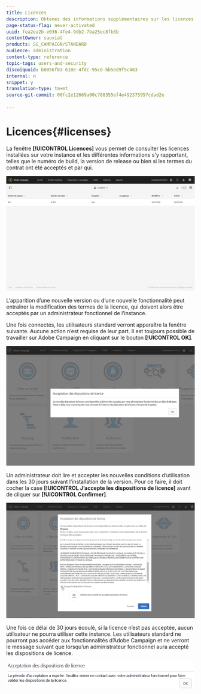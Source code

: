 ```yaml
---
title: Licences
description: Obtenez des informations supplémentaires sur les licences installées sur votre instance.
page-status-flag: never-activated
uuid: fea2ea2b-e036-4fe4-9db2-7ba25ec8fb3b
contentOwner: sauviat
products: SG_CAMPAIGN/STANDARD
audience: administration
content-type: reference
topic-tags: users-and-security
discoiquuid: b0056f83-610e-4fdc-95cd-bb5ed9f5c483
internal: n
snippet: y
translation-type: tm+mt
source-git-commit: 00fc2e12669a00c788355ef4e492375957cdad2e

---
```



# Licences{#licenses}

La fenêtre **[!UICONTROL Licences]** vous permet de consulter les licences installées sur votre instance et les différentes informations s’y rapportant, telles que le numéro de build, la version de release ou bien si les termes du contrat ont été acceptés et par qui.

![](assets/license_1.png)

L’apparition d’une nouvelle version ou d’une nouvelle fonctionnalité peut entraîner la modification des termes de la licence, qui doivent alors être acceptés par un administrateur fonctionnel de l’instance.

Une fois connectés, les utilisateurs standard verront apparaître la fenêtre suivante. Aucune action n’est requise de leur part. Il est toujours possible de travailler sur Adobe Campaign en cliquant sur le bouton **[!UICONTROL OK]**.

![](assets/license_2.png)

Un administrateur doit lire et accepter les nouvelles conditions d’utilisation dans les 30 jours suivant l’installation de la version. Pour ce faire, il doit cocher la case **[!UICONTROL J’accepte les dispositions de licence]** avant de cliquer sur **[!UICONTROL Confirmer]**.

![](assets/license_3.png)

Une fois ce délai de 30 jours écoulé, si la licence n’est pas acceptée, aucun utilisateur ne pourra utiliser cette instance. Les utilisateurs standard ne pourront pas accéder aux fonctionnalités d’Adobe Campaign et ne verront le message suivant que lorsqu’un administrateur fonctionnel aura accepté les dispositions de licence.

![](assets/license_4.png)

